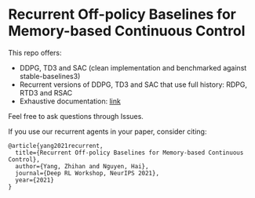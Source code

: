 # Recurrent Off-policy Baselines for Memory-based Continuous Control

This repo offers:

- DDPG, TD3 and SAC (clean implementation and benchmarked against stable-baselines3)
- Recurrent versions of DDPG, TD3 and SAC that use full history: RDPG, RTD3 and RSAC
- Exhaustive documentation: [link](https://drive.google.com/drive/folders/1iUy5BslSN4zia7VqxqyRnSda4lJO0thV?usp=sharing)

Feel free to ask questions through Issues.

If you use our recurrent agents in your paper, consider citing:

```
@article{yang2021recurrent,
  title={Recurrent Off-policy Baselines for Memory-based Continuous Control},
  author={Yang, Zhihan and Nguyen, Hai},
  journal={Deep RL Workshop, NeurIPS 2021},
  year={2021}
}
```
